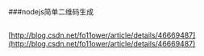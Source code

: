 ###nodejs简单二维码生成
##
[http://blog.csdn.net/fo11ower/article/details/46669487](http://blog.csdn.net/fo11ower/article/details/46669487)